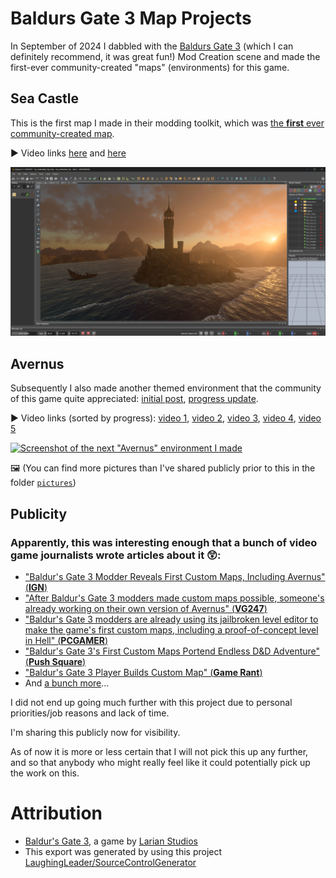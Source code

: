 Baldurs Gate 3 Map Projects
=======

In September of 2024 I dabbled with the [Baldurs Gate 3](https://baldursgate3.game/) (which I can definitely recommend, it was great fun!) Mod Creation scene and made the first-ever community-created "maps" (environments) for this game.


## Sea Castle
This is the first map I made in their modding toolkit, which was [the **first** ever community-created map](https://www.reddit.com/r/BaldursGate3/comments/1ffuhay/custom_map_created_using_unlocked_toolkit/).

▶️ Video links [here](https://youtu.be/_LOF3d7aLZ0?si=4RnMbY207fOfH1kM) and [here](https://youtu.be/O9uEtt3Ej8M?si=nYYsvqLBhGDUX4O1)

[![Screenshot of the first little castle near the water that I made](./pictures/Screenshot_2024-09-13_140306.png)](https://www.youtube.com/watch?v=_LOF3d7aLZ0)

## Avernus

Subsequently I also made another themed environment that the community of this game quite appreciated: [initial post](https://www.reddit.com/r/BaldursGate3/comments/1fi2l08/avernus_caelidinspired_map_using_the_unlocked/), [progress update](https://www.reddit.com/r/BaldursGate3/comments/1fnn5s8/avernus_caelid_custom_map_mod_progress/).

▶️ Video links (sorted by progress): [video 1](https://www.youtube.com/watch?v=5UoBYo4iJv4), [video 2](https://www.youtube.com/watch?v=X1KwYIs0FbM&), [video 3](https://www.youtube.com/watch?v=Kw-x5eWnPSc), [video 4](https://www.youtube.com/watch?v=wKBkko6KJhA), [video 5](https://www.youtube.com/watch?v=W0hGxIy2xsc)

[![Screenshot of the next "Avernus" environment I made](./pictures/Screenshot_2024-09-23_170312.png)](https://www.youtube.com/watch?v=W0hGxIy2xsc)

🖼️ (You can find more pictures than I've shared publicly prior to this in the folder [`pictures`](./pictures/))

## Publicity
### Apparently, this was interesting enough that a bunch of video game journalists wrote articles about it 😲:

- ["Baldur's Gate 3 Modder Reveals First Custom Maps, Including Avernus" (**IGN**)](https://www.ign.com/articles/baldurs-gate-3-modder-reveals-first-custom-maps-including-avernus)
- ["After Baldur's Gate 3 modders made custom maps possible, someone's already working on their own version of Avernus" (**VG247**)](https://www.vg247.com/baldurs-gate-3-modders-made-custom-maps-possible-someone-working-on-avernus)
- ["Baldur's Gate 3 modders are already using its jailbroken level editor to make the game's first custom maps, including a proof-of-concept level in Hell" (**PCGAMER**)](https://www.pcgamer.com/games/baldurs-gate/baldur-s-gate-3-modders-are-already-using-its-jailbroken-level-editor-to-make-the-game-s-first-custom-maps-including-a-proof-of-concept-level-in-hell/)
- ["Baldur's Gate 3's First Custom Maps Portend Endless D&D Adventure" (**Push Square**)](https://www.pushsquare.com/news/2024/09/baldurs-gate-3s-first-custom-maps-portend-endless-dandd-adventure)
- ["Baldur's Gate 3 Player Builds Custom Map" (**Game Rant**)](https://gamerant.com/baldurs-gate-3-player-custom-map/)
- And [a bunch more](https://www.google.com/search?q=baldurs+gate+3+custom+maps&sca_esv=60f97cbc684a995f&biw=2047&bih=990&sxsrf=AHTn8zo4V1JYPexw_mX6zbFT606msKi9Tg%3A1743677577671&source=lnt&tbs=cdr%3A1%2Ccd_min%3A9%2F1%2F2024%2Ccd_max%3A9%2F30%2F2024&tbm=nws)...

I did not end up going much further with this project due to personal priorities/job reasons and lack of time.

I'm sharing this publicly now for visibility.

As of now it is more or less certain that I will not pick this up any further, and so that anybody who might really feel like it could potentially pick up the work on this.

# Attribution
- [Baldur's Gate 3](https://store.steampowered.com/app/1086940/Baldurs_Gate_3/), a game by [Larian Studios](http://larian.com/)
- This export was generated by using this project [LaughingLeader/SourceControlGenerator](https://github.com/LaughingLeader/SourceControlGenerator)
